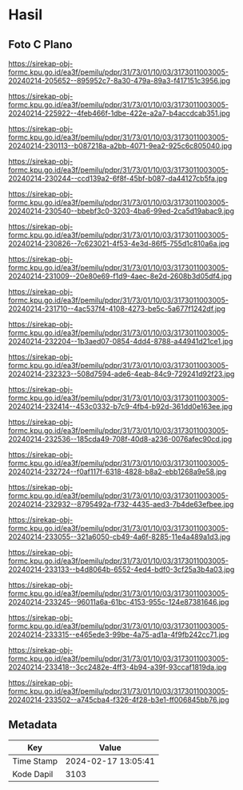 # Hasil

## Foto C Plano

https://sirekap-obj-formc.kpu.go.id/ea3f/pemilu/pdpr/31/73/01/10/03/3173011003005-20240214-205652--895952c7-8a30-479a-89a3-f417151c3956.jpg

https://sirekap-obj-formc.kpu.go.id/ea3f/pemilu/pdpr/31/73/01/10/03/3173011003005-20240214-225922--4feb466f-1dbe-422e-a2a7-b4accdcab351.jpg

https://sirekap-obj-formc.kpu.go.id/ea3f/pemilu/pdpr/31/73/01/10/03/3173011003005-20240214-230113--b087218a-a2bb-4071-9ea2-925c6c805040.jpg

https://sirekap-obj-formc.kpu.go.id/ea3f/pemilu/pdpr/31/73/01/10/03/3173011003005-20240214-230244--ccd139a2-6f8f-45bf-b087-da44127cb5fa.jpg

https://sirekap-obj-formc.kpu.go.id/ea3f/pemilu/pdpr/31/73/01/10/03/3173011003005-20240214-230540--bbebf3c0-3203-4ba6-99ed-2ca5d19abac9.jpg

https://sirekap-obj-formc.kpu.go.id/ea3f/pemilu/pdpr/31/73/01/10/03/3173011003005-20240214-230826--7c623021-4f53-4e3d-86f5-755d1c810a6a.jpg

https://sirekap-obj-formc.kpu.go.id/ea3f/pemilu/pdpr/31/73/01/10/03/3173011003005-20240214-231009--20e80e69-f1d9-4aec-8e2d-2608b3d05df4.jpg

https://sirekap-obj-formc.kpu.go.id/ea3f/pemilu/pdpr/31/73/01/10/03/3173011003005-20240214-231710--4ac537f4-4108-4273-be5c-5a677f1242df.jpg

https://sirekap-obj-formc.kpu.go.id/ea3f/pemilu/pdpr/31/73/01/10/03/3173011003005-20240214-232204--1b3aed07-0854-4dd4-8788-a44941d21ce1.jpg

https://sirekap-obj-formc.kpu.go.id/ea3f/pemilu/pdpr/31/73/01/10/03/3173011003005-20240214-232323--508d7594-ade6-4eab-84c9-729241d92f23.jpg

https://sirekap-obj-formc.kpu.go.id/ea3f/pemilu/pdpr/31/73/01/10/03/3173011003005-20240214-232414--453c0332-b7c9-4fb4-b92d-361dd0e163ee.jpg

https://sirekap-obj-formc.kpu.go.id/ea3f/pemilu/pdpr/31/73/01/10/03/3173011003005-20240214-232536--185cda49-708f-40d8-a236-0076afec90cd.jpg

https://sirekap-obj-formc.kpu.go.id/ea3f/pemilu/pdpr/31/73/01/10/03/3173011003005-20240214-232724--f0af117f-6318-4828-b8a2-ebb1268a9e58.jpg

https://sirekap-obj-formc.kpu.go.id/ea3f/pemilu/pdpr/31/73/01/10/03/3173011003005-20240214-232932--8795492a-f732-4435-aed3-7b4de63efbee.jpg

https://sirekap-obj-formc.kpu.go.id/ea3f/pemilu/pdpr/31/73/01/10/03/3173011003005-20240214-233055--321a6050-cb49-4a6f-8285-11e4a489a1d3.jpg

https://sirekap-obj-formc.kpu.go.id/ea3f/pemilu/pdpr/31/73/01/10/03/3173011003005-20240214-233133--b4d8064b-6552-4ed4-bdf0-3cf25a3b4a03.jpg

https://sirekap-obj-formc.kpu.go.id/ea3f/pemilu/pdpr/31/73/01/10/03/3173011003005-20240214-233245--96011a6a-61bc-4153-955c-124e87381646.jpg

https://sirekap-obj-formc.kpu.go.id/ea3f/pemilu/pdpr/31/73/01/10/03/3173011003005-20240214-233315--e465ede3-99be-4a75-ad1a-4f9fb242cc71.jpg

https://sirekap-obj-formc.kpu.go.id/ea3f/pemilu/pdpr/31/73/01/10/03/3173011003005-20240214-233418--3cc2482e-4ff3-4b94-a39f-93ccaf1819da.jpg

https://sirekap-obj-formc.kpu.go.id/ea3f/pemilu/pdpr/31/73/01/10/03/3173011003005-20240214-233502--a745cba4-f326-4f28-b3e1-ff006845bb76.jpg


## Metadata

| Key        | Value               |
| ---------- | ------------------- |
| Time Stamp | 2024-02-17 13:05:41 |
| Kode Dapil | 3103                |



